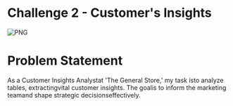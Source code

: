# **Challenge 2 - Customer's Insights**
![PNG](https://github.com/Divyansh-96/Steel-Data/assets/140514612/2df946fd-ae64-4d45-ba5e-05a1bfcbfd93)
# **Problem Statement**
As a Customer Insights Analystat 'The General Store,' my task isto analyze tables, extractingvital customer insights. The goalis to inform the marketing teamand shape strategic decisionseffectively.
